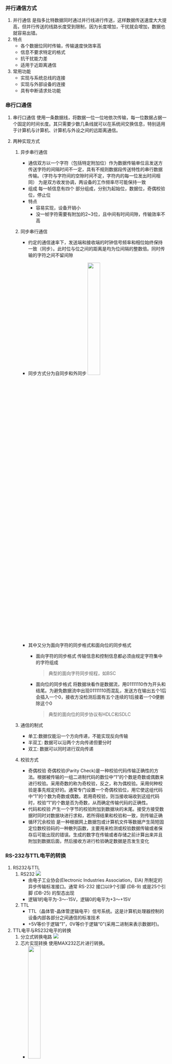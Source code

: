 ### 并行通信方式

1. 并行通信
    是指多比特数据同时通过并行线进行传送，这样数据传送速度大大提高，但并行传送的线路长度受到限制，因为长度增加，干扰就会增加，数据也就容易出错。
2. 特点
   - 各个数据位同时传输，传输速度快效率高
   - 信息不要求特定的格式
   - 抗干扰能力差
   - 适用于近距离通信
3. 常用功能
   - 实现与系统总线的连接
   - 实现与外部设备的连接
   - 具有中断请求处功能

### 串行口通信

1. 串行口通信
     使用一条数据线，将数据一位一位地依次传输，每一位数据占据一个固定的时间长度。其只需要少数几条线就可以在系统间交换信息，特别适用于计算机与计算机、计算机与外设之间的远距离通信。

2. 两种实现方式
   
   1. 异步串行通信
      
      - 通信双方以一个字符（包括特定附加位）作为数据传输单位且发送方传送字符的间隔时间不一定，具有不规则数据段传送特性的串行数据传输。（字符与字符间的空隙时间不定，字符内的每一位发出时间相同）
        为是双方收发协调，两设备的工作频率尽可能保持一致
      - 组成
          每一帧信息有四个 部分组成，分别为起始位，数据位，奇偶校验位，停止位
      - 特点
        + 容易实现，设备开销小
        + 没一帧字符需要有附加的2~3位，且中间有时间间隙，传输效率不高
   
   2. 同步串行通信
      
      - 约定的通信速率下，发送端和接收端的时钟信号频率和相位始终保持一致（同步）。此时位与位之间的距离是均为位间隔的整数倍。同时传输的字符之间不留间隙
      
      - 同步方式分为自同步和外同步
        <img src="/单片机入门\img\同步.jpg" width="30%" height="30%">
      
      - 其中又分为面向字符的同步格式和面向位的同步格式
        
        + 面向字符的同步格式
            传输信息和控制信息都必须由规定字符集中的字符组成
          
          > 典型的面向字符同步规程，如BSC
        
        + 面向位的同步格式
            将数据块看作是数据流，用01111110作为开头和结尾。为避免数据流中出现01111110而混乱，发送方在输出五个1后会插入一个0，接收方没检测后面有五个连续的1后接着一个0便删除这个0
          
          > 典型的面向位的同步协议有HDLC和SDLC
   
   3. 通信的制式
      
      - 单工:数据仅能沿一个方向传递，不能实现反向传输
      - 半双工: 数据可以沿两个方向传递但要分时
      - 双工: 数据可以同时进行双向传递
   
   4. 校验方式
      
      - 奇偶校验
          奇偶校验(Parity Check)是一种校验代码传输正确性的方法。根据被传输的一组二进制代码的数位中“1”的个数是奇数或偶数来进行校验。采用奇数的称为奇校验，反之，称为偶校验。采用何种校验是事先规定好的。通常专门设置一个奇偶校验位，用它使这组代码中“1”的个数为奇数或偶数。若用奇校验，则当接收端收到这组代码时，校验“1”的个数是否为奇数，从而确定传输代码的正确性。
      - 代码和校验
          产生一个字节的校验附加到数据块的末尾。接受方接受数据时同时对数据块进行求和，若所得结果和校验和一致，则传输正确
      - 循环冗余校验
          是一种根据网上数据包或计算机文件等数据产生简短固定位数校验码的一种散列函数，主要用来检测或校验数据传输或者保存后可能出现的错误。生成的数字在传输或者存储之前计算出来并且附加到数据后面，然后接收方进行检验确定数据是否发生变化

### RS-232与TTL电平的转换

1. RS232与TTL
   1. RS232
      ![](/单片机入门\img\RS232接口9芯.png)
      - 由电子工业协会(Electronic Industries Association，EIA) 所制定的异步传输标准接口。通常 RS-232 接口以9个引脚 (DB-9) 或是25个引脚 (DB-25) 的型态出现
      - 逻辑1的电平为-3～-15V，逻辑0的电平为+3～+15V
   2. TTL
      - TTL（晶体管-晶体管逻辑电平）信号系统。这是计算机处理器控制的设备内部各部分之间通信的标准技术
      - +5V等价于逻辑“1”，0V等价于逻辑“0”(采用二进制来表示数据时)。
2. TTL电平与RS232电平的转换
   1. 分立式转换电路
      ![](/单片机入门\img\分立转换电路.png)
   2. 芯片实现转换
       使用MAX232芯片进行转换。
      - <img src="img/芯片转换.jpg"  width="30%" height="30%"/>

### 波特率

1. 波特率
   
   - 波特率
     波特率表示每秒钟传送的二进制位数，是衡量数据传送速率的指标，它用单位时间内载波调制状态改变的次数来表示。  
     在信息传输通道中，携带数据信息的信号单元叫码元，每秒钟通过信道传输的码元数称为码元传输速率，简称波特率。波特率是传输通道频宽的指标。 
   
   - 单片机串行口通信中波特率的计算
       单片机的串行口有四种工作方式，其中方式0和方式2的波特率是固定的，1和3的波特率是可变的，由定时器T1的溢出率（溢出频率，使用定时器工作方式2）来决定

| 方式  | 公式                                      |
|:---:|:--------------------------------------- |
| 0   | f<sub>osc</sub> / 12                    |
| 1   | (2<sup>SMOD</sup> / 32)*(T1的溢出率)        |
| 2   | (2<sup>SMOD</sup> / 64)*f<sub>osc</sub> |
| 3   | (2<sup>SMOD</sup> / 32)*(T1的溢出率)        |

2. 电源管理寄存器
    PCON主要是为CHMOS型单片机的电源控制而设置的专用寄存器，单元地址是87H。不能够位寻址。用于管理上电复位，掉电模式，空闲模式等。单片机复位时，PCON被全部清零
   1. SMOD与单片机的破特率有关。当SMOD=0，串行通信1、2、3，波特率正常。SMOD=1时，波特率加倍
   2. GF1，GF0位通用工作标志位，用户可以自由使用
   3. PD掉电模式设定位，PD=0，单片机正常工作，PD=1，单片机进入掉电模式。由外部中断低电平或是由下降沿触发或是硬件复位模式唤醒。进入掉电模式后外部晶振停止震荡，CPU、定时器、串行口全部停止工作。只有外部中断正常工作
   4. IDL空闲模式设置位，IDL=0单片机正常工作。IDL=1,cpu不再工作，其他的中断和串行仍然工作。空闲模式下，可由任何一个中断或者是硬件复位唤醒

| 位序号                                                                                                                                                                                                                                                                                                                                                           | D7   | D6    | D5   | D4  | D3  | D2  | D1  | D0  |
|:-------------------------------------------------------------------------------------------------------------------------------------------------------------------------------------------------------------------------------------------------------------------------------------------------------------------------------------------------------------:|:----:|:-----:|:----:|:---:|:---:|:---:|:---:|:---:|
| 位符号                                                                                                                                                                                                                                                                                                                                                           | SMOD | SMOD0 | LVDF | P0F | GF1 | GF0 | PD  | IDL |
| ![](/单片机入门\img\波特率初值表.jpg)                                                                                                                                                                                                                                                                                                                                    |      |       |      |     |     |     |     |     |
| ### 51单片机的串行口使用                                                                                                                                                                                                                                                                                                                                               |      |       |      |     |     |     |     |     |
| 1. 51单片机的接口是一个可编程的全双工通信接口具有通用异步收发器的全部功能                                                                                                                                                                                                                                                                                                                       |      |       |      |     |     |     |     |     |
| 基本结构如下                                                                                                                                                                                                                                                                                                                                                        |      |       |      |     |     |     |     |     |
| <img src="/单片机入门\img\单片机串行口结构.jpg"  width="30%" height="30%"/>                                                                                                                                                                                                                                                                                                |      |       |      |     |     |     |     |     |
| 单片机通过特殊功能寄存器SBUF对串行接受或是发送寄存器进行访问，两个寄存器公用一个地址99H，但在物理上是两个独立的寄存器，由指令决定访问哪一个                                                                                                                                                                                                                                                                                     |      |       |      |     |     |     |     |     |
| 2. 串行口控制寄存器SCON                                                                                                                                                                                                                                                                                                                                               |      |       |      |     |     |     |     |     |
| 1. 字节地址98H,可寻址，用于设置串行口的工作方式，接受/发送控制，及其设置状态表示等，在单片机复位后全部清零                                                                                                                                                                                                                                                                                                     |      |       |      |     |     |     |     |     |
| 2. 各位的作用                                                                                                                                                                                                                                                                                                                                                      |      |       |      |     |     |     |     |     |
| - SM0，SM1：工作方式选择位，                                                                                                                                                                                                                                                                                                                                            |      |       |      |     |     |     |     |     |
| <table><tr><td>SM0</td><td>SM1</td><td>方式</td><td>功能说明</td></tr><tr><td>0</td><td>0</td><td>0</td><td>同步移位寄存器方式，常用扩展io口</td></tr><tr><td>0</td><td>1</td><td>1</td><td>10异步收发（8位数据），波特率可变由定时器1的溢出率控制</td></tr><tr><td>1</td><td>0</td><td>2</td><td>11位异步收发（9位数据），波特率不可变</td></tr><tr><td>1</td><td>1</td><td>3</td><td>11位异步收发(9位数据)，波特率可变</td></tr></table> |      |       |      |     |     |     |     |     |
| - SM2 多机通信工作控制位                                                                                                                                                                                                                                                                                                                                               |      |       |      |     |     |     |     |     |
| 多机通信是工作于方式2和方式3，SM2位主要用于方式2和方式3。接收状态，当串行口工作于方式2或3，以及SM2=1时，只有当接收到第9位数据（RB8）为1时，才把接收到的前8位数据送入SBUF，且置位RI发出中断申请，否则会将接收到的数据放弃。当SM2=0时，不管第9位数据是0还是1，都会将数据送入SBUF，并发出中断申请。                                                                                                                                                                                           |      |       |      |     |     |     |     |     |
| 工作于方式0时，SM2必须为0。                                                                                                                                                                                                                                                                                                                                              |      |       |      |     |     |     |     |     |
| - REN 允许串行接受位                                                                                                                                                                                                                                                                                                                                                 |      |       |      |     |     |     |     |     |
| REN用于控制数据接收的允许和禁止，REN=1时，允许接收，REN=0时，禁止接收。                                                                                                                                                                                                                                                                                                                    |      |       |      |     |     |     |     |     |
| - TB8 方式2,3的发送数据的第9位，可以用软件规定其用途（如奇偶校验），在多即通信中作为地址帧/数据帧的标志位，方式0,1中该位未使用                                                                                                                                                                                                                                                                                        |      |       |      |     |     |     |     |     |
| - RB8 方式2,3的接受数据第九位，在方式1若SM2=0则为接受数据的停止位                                                                                                                                                                                                                                                                                                                      |      |       |      |     |     |     |     |     |
| - T1 发送中断标志位方式0时，发送完第8位数据后，由硬件置位，其它方式下，在发送或停止位之前由内部硬件置1，向cpu发送中断申请，需要软件操作使它清零                                                                                                                                                                                                                                                                                 |      |       |      |     |     |     |     |     |
| - R1 接受中断标志位 接受完第8位数据后，由硬件置位，其它方式下，在发送或停止位之前由内部硬件置1，向cpu发送中断申请，需要软件操作使它清零                                                                                                                                                                                                                                                                                     |      |       |      |     |     |     |     |     |
| 3. 串口方式简介                                                                                                                                                                                                                                                                                                                                                     |      |       |      |     |     |     |     |     |
| 4. 串行口方式1的实现                                                                                                                                                                                                                                                                                                                                                  |      |       |      |     |     |     |     |     |
| - 串行口通信方式1传输的每一帧数据共十位，开头一位起始位(0)，8位数据位最低位在前最高位在后，1位停止位,帧与帧之间可以有空闲也可以无空闲                                                                                                                                                                                                                                                                                       |      |       |      |     |     |     |     |     |
| 输入输出时序图                                                                                                                                                                                                                                                                                                                                                       |      |       |      |     |     |     |     |     |
| <img src="/单片机入门\img\方式1数据输入时序图.jpg" >                                                                                                                                                                                                                                                                                                                        |      |       |      |     |     |     |     |     |
